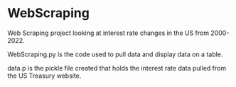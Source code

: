 # WebScraping
Web Scraping project looking at interest rate changes in the US from 2000-2022.

WebScraping.py is the code used to pull data and display data on a table.

data.p is the pickle file created that holds the interest rate data pulled from the US Treasury website.
